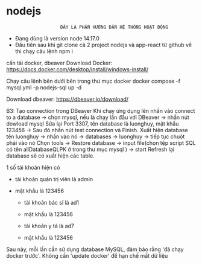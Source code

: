 # nodejs

                        ĐÂY LÀ PHẦN HƯỚNG DẪN HỆ THỐNG HOẠT ĐỘNG

- Đang dùng là version node 14.17.0
- Đầu tiên sau khi git clone cả 2 project nodejs và app-react từ github về thì chạy câu lệnh npm i

cần tải docker, dbeaver
Download Docker:
https://docs.docker.com/desktop/install/windows-install/

Chạy câu lệnh bên dưới bên trong thư mục docker
docker compose -f mysql.yml -p nodejs-sql up -d

Download dbeaver:
https://dbeaver.io/download/

B3: Tạo connection trong DBeaver
Khi chạy ứng dụng lên nhấn vào connect to a database -> chọn mysql, nếu là chạy lần đầu với DBeaver -> nhấn nút dowload mysql
Sửa lại Port 3307, tên database là luonghuy, mật khẩu 123456 -> Sau đó nhấn nút test connection và Finish.
Xuất hiện database tên luonghuy -> nhấn vào nó -> databases -> luonghuy -> tiếp tục chuột phải vào nó
Chọn tools -> Restore database -> input file(chọn tệp script SQL có tên allDatabaseQLPK ở trong thư mục mysql ) -> start
Refresh lại database sẽ có xuất hiện các table.

1 số tài khoản hiện có

- tài khoản quản trị viên là admin
- mật khẩu là 123456

  - tài khoản bác sĩ là ad1
  - mật khẩu là 123456

  - tài khoản y tá là ad7
  - mật khẩu là 123456

Sau này, mỗi lần cần sử dụng database MySQL, đảm bảo rằng 'đã chạy docker trước'.
Không cần 'update docker' để hạn chế mất dữ liệu
